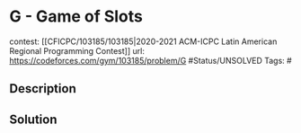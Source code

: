# G - Game of Slots

contest: [[CFICPC/103185/103185|2020-2021 ACM-ICPC Latin American Regional Programming Contest]]
url: https://codeforces.com/gym/103185/problem/G
#Status/UNSOLVED
Tags: #

## Description

## Solution

